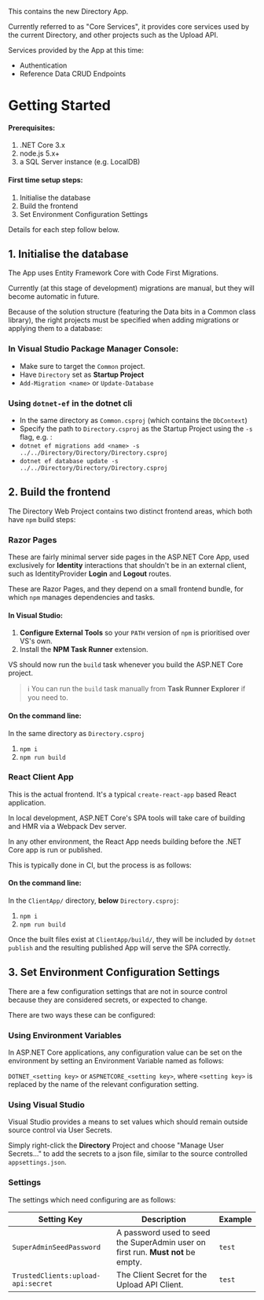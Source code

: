 This contains the new Directory App.

Currently referred to as "Core Services", it provides core services used by the current Directory, and other projects such as the Upload API.

Services provided by the App at this time:

- Authentication
- Reference Data CRUD Endpoints

# Getting Started

#### Prerequisites:

1. .NET Core 3.x
2. node.js 5.x+
3. a SQL Server instance (e.g. LocalDB)

#### First time setup steps:

1. Initialise the database
2. Build the frontend
3. Set Environment Configuration Settings

Details for each step follow below.

## 1. Initialise the database

The App uses Entity Framework Core with Code First Migrations.

Currently (at this stage of development) migrations are manual, but they will become automatic in future.

Because of the solution structure (featuring the Data bits in a Common class library), the right projects must be specified when adding migrations or applying them to a database:

### In Visual Studio Package Manager Console:

- Make sure to target the `Common` project.
- Have `Directory` set as **Startup Project**
- `Add-Migration <name>` or `Update-Database`

### Using `dotnet-ef` in the dotnet cli

- In the same directory as `Common.csproj` (which contains the `DbContext`)
- Specify the path to `Directory.csproj` as the Startup Project using the `-s` flag, e.g. :
- `dotnet ef migrations add <name> -s ../../Directory/Directory/Directory.csproj`
- `dotnet ef database update -s ../../Directory/Directory/Directory.csproj`

## 2. Build the frontend

The Directory Web Project contains two distinct frontend areas, which both have `npm` build steps:

### Razor Pages

These are fairly minimal server side pages in the ASP.NET Core App, used exclusively for **Identity** interactions that shouldn't be in an external client, such as IdentityProvider **Login** and **Logout** routes.

These are Razor Pages, and they depend on a small frontend bundle, for which `npm` manages dependencies and tasks.

#### In Visual Studio:

1. **Configure External Tools** so your `PATH` version of `npm` is prioritised over VS's own.
1. Install the **NPM Task Runner** extension.

VS should now run the `build` task whenever you build the ASP.NET Core project.

> ℹ You can run the `build` task manually from **Task Runner Explorer** if you need to.

#### On the command line:

In the same directory as `Directory.csproj`

1. `npm i`
1. `npm run build`

### React Client App

This is the actual frontend. It's a typical `create-react-app` based React application.

In local development, ASP.NET Core's SPA tools will take care of building and HMR via a Webpack Dev server.

In any other environment, the React App needs building before the .NET Core app is run or published.

This is typically done in CI, but the process is as follows:

#### On the command line:

In the `ClientApp/` directory, **below** `Directory.csproj`:

1. `npm i`
1. `npm run build`

Once the built files exist at `ClientApp/build/`, they will be included by `dotnet publish` and the resulting published App will serve the SPA correctly.

## 3. Set Environment Configuration Settings

There are a few configuration settings that are not in source control because they are considered secrets, or expected to change.

There are two ways these can be configured:

### Using Environment Variables

In ASP.NET Core applications, any configuration value can be set on the environment by setting an Environment Variable named as follows:

`DOTNET_<setting key>` or `ASPNETCORE_<setting key>`, where `<setting key>` is replaced by the name of the relevant configuration setting.

### Using Visual Studio

Visual Studio provides a means to set values which should remain outside source control via User Secrets.

Simply right-click the **Directory** Project and choose "Manage User Secrets..." to add the secrets to a json file, similar to the source controlled `appsettings.json`.

### Settings

The settings which need configuring are as follows:

| Setting Key            | Description                                                                  | Example |
| ---------------------- | ---------------------------------------------------------------------------- | ------- |
| `SuperAdminSeedPassword` | A password used to seed the SuperAdmin user on first run. **Must not** be empty. | `test`  |
| `TrustedClients:upload-api:secret` | The Client Secret for the Upload API Client. | `test` |
